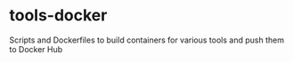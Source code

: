 # tools-docker
Scripts and Dockerfiles to build containers for various tools and push them to Docker Hub
